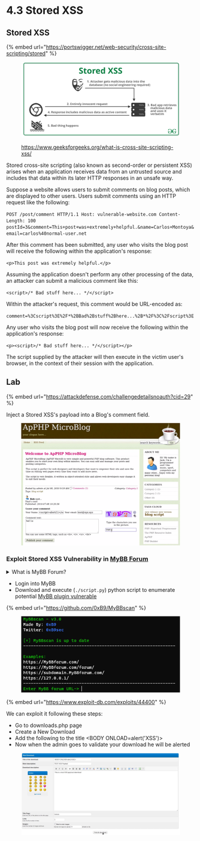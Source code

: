 # 4.3 Stored XSS

## Stored XSS

{% embed url="https://portswigger.net/web-security/cross-site-scripting/stored" %}

<figure><img src="../../.gitbook/assets/image (74).png" alt=""><figcaption><p><a href="https://www.geeksforgeeks.org/what-is-cross-site-scripting-xss/">https://www.geeksforgeeks.org/what-is-cross-site-scripting-xss/</a></p></figcaption></figure>

Stored cross-site scripting (also known as second-order or persistent XSS) arises when an application receives data from an untrusted source and includes that data within its later HTTP responses in an unsafe way.

Suppose a website allows users to submit comments on blog posts, which are displayed to other users. Users submit comments using an HTTP request like the following:

`POST /post/comment HTTP/1.1 Host: vulnerable-website.com Content-Length: 100 postId=3&comment=This+post+was+extremely+helpful.&name=Carlos+Montoya&email=carlos%40normal-user.net`

After this comment has been submitted, any user who visits the blog post will receive the following within the application's response:

`<p>This post was extremely helpful.</p>`

Assuming the application doesn't perform any other processing of the data, an attacker can submit a malicious comment like this:

`<script>/* Bad stuff here... */</script>`

Within the attacker's request, this comment would be URL-encoded as:

`comment=%3Cscript%3E%2F*%2BBad%2Bstuff%2Bhere...%2B*%2F%3C%2Fscript%3E`

Any user who visits the blog post will now receive the following within the application's response:

`<p><script>/* Bad stuff here... */</script></p>`

The script supplied by the attacker will then execute in the victim user's browser, in the context of their session with the application.

## Lab

{% embed url="https://attackdefense.com/challengedetailsnoauth?cid=29" %}

Inject a Stored XSS's payload into a Blog's comment field.

<figure><img src="../../.gitbook/assets/image (79).png" alt=""><figcaption></figcaption></figure>

### Exploit Stored XSS Vulnerability in [MyBB Forum](https://github.com/mybb)

<details>

<summary>What is MyBB Forum?</summary>

MyBB, formerly known as MyBulletinBoard, is an open-source forum software written in PHP. It allows users to set up and manage their own online communities where people can post discussions, share information, ask questions, and interact with each other. MyBB provides various features such as user registration and profiles, customizable themes and templates, private messaging, moderation tools, and plugins/extensions for additional functionality. It's popular among website owners who want to create vibrant online communities without extensive programming knowledge, thanks to its user-friendly interface and extensive customization options.

</details>

* Login into MyBB&#x20;
* Download and execute (`./script.py`) python script to enumerate potential [MyBB plugin vulnerable](https://github.com/0xB9/MyBBscan)

{% embed url="https://github.com/0xB9/MyBBscan" %}

<figure><img src="../../.gitbook/assets/image (3) (1) (1) (1).png" alt=""><figcaption></figcaption></figure>

{% embed url="https://www.exploit-db.com/exploits/44400" %}

We can exploit it following these steps:

* Go to downloads.php page
* Create a New Download
* Add the following to the title \<BODY ONLOAD=alert('XSS')>
* Now when the admin goes to validate your download he will be alerted

<figure><img src="../../.gitbook/assets/image (2) (1) (1) (1).png" alt=""><figcaption></figcaption></figure>
